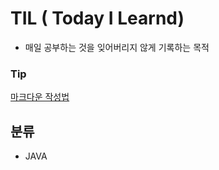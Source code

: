 # TIL ( Today I Learnd) 

- 매일 공부하는 것을 잊어버리지 않게 기록하는 목적
  
### Tip
[마크다운 작성법](https://www.heropy.dev/p/B74sNE)



## 분류
- JAVA


